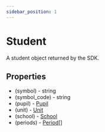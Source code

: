 ```yaml
---
sidebar_position: 1
---
```


# Student

A student object returned by the SDK.

## Properties
- (symbol) - string
- (symbol_code) - string
- (pupil) - [Pupil](./pupil)
- (unit) - [Unit](./unit)
- (school) - [School](./school)
- (periods) - [Period](./period)[]
